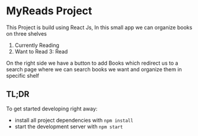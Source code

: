 # MyReads Project

This Project is build using React Js, In this small app we can organize books on three shelves 
1. Currently Reading
2. Want to Read
3: Read

On the right side we have a button to add Books which redirect us to a search page where we can search books we want and organize them in specific shelf

## TL;DR

To get started developing right away:

* install all project dependencies with `npm install`
* start the development server with `npm start`

